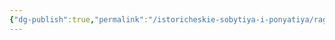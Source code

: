 ```yaml
---
{"dg-publish":true,"permalink":"/istoricheskie-sobytiya-i-ponyatiya/ragnarok-ili-vojna-bogov/","dgPassFrontmatter":true}
---
```


